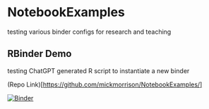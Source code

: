 # NotebookExamples
testing various binder configs for research and teaching

## RBinder Demo
testing ChatGPT generated R script to instantiate a new binder

(Repo Link)[https://github.com/mickmorrison/NotebookExamples/]

[![Binder](https://mybinder.org/badge_logo.svg)](https://mybinder.org/v2/gh/mickmorrison/NotebookExamples/HEAD)
